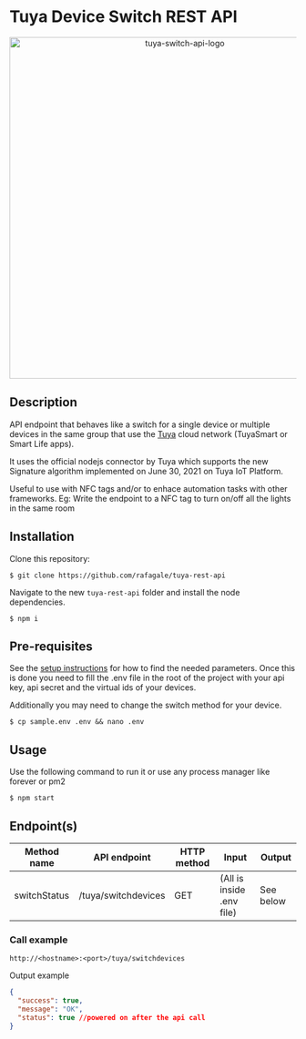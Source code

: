 # Tuya Device Switch REST API

<p align="center">
  <img src="https://raw.githubusercontent.com/rafagale/tuya-rest-api/main/tuya-rest-api.png" width="600px" alt="tuya-switch-api-logo" />
</p>

## Description
API endpoint that behaves like a switch for a single device or multiple devices in the same group that use the [Tuya](http://tuya.com) cloud network (TuyaSmart or Smart Life apps). 

It uses the official nodejs connector by Tuya which supports the new Signature algorithm implemented on June 30, 2021 on Tuya IoT Platform.

Useful to use with NFC tags and/or to enhace automation tasks with other frameworks. Eg: Write the endpoint to a NFC tag to turn on/off all the lights in the same room


## Installation

Clone this repository:
```
$ git clone https://github.com/rafagale/tuya-rest-api
```

Navigate to the new `tuya-rest-api` folder and install the node dependencies.
```
$ npm i
```

## Pre-requisites
See the [setup instructions](https://github.com/codetheweb/tuyapi/blob/master/docs/SETUP.md) for how to find the needed parameters. Once this is done you need to fill the .env file in the root of the project with your api key, api secret and the virtual ids of your devices. 

Additionally you may need to change the switch method for your device.
```
$ cp sample.env .env && nano .env
```

## Usage
Use the following command to run it or use any process manager like forever or pm2
```
$ npm start
```

## Endpoint(s)

|Method name|API endpoint|HTTP method|Input|Output|
|-----------|------------|-----------|-----|------|
|switchStatus|/tuya/switchdevices|GET|(All is inside .env file)|See below|


### Call example
```
http://<hostname>:<port>/tuya/switchdevices
```

Output example

```json
{
  "success": true,
  "message": "OK",
  "status": true //powered on after the api call
}
```